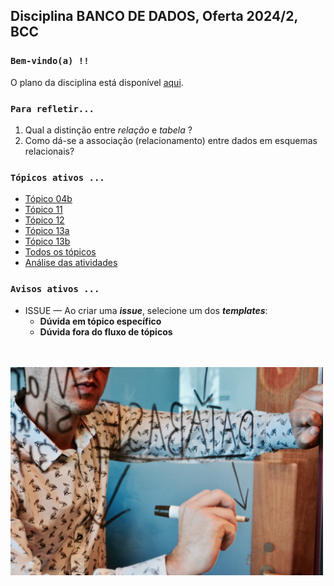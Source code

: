 ## Disciplina **BANCO DE DADOS**, Oferta 2024/2, BCC

### `Bem-vindo(a) !!` 

O plano da disciplina está disponível [aqui](./media/bd-2024-2-bcc-plano.pdf).<br>

### `Para refletir...`

1. Qual a distinção entre _relação_ e _tabela_ ?
1. Como dá-se a associação (relacionamento) entre dados em esquemas relacionais?

### `Tópicos ativos ...`

- [Tópico 04b](./topico/topico-04b.md)
- [Tópico 11](./topico/topico-11.md)
- [Tópico 12](./topico/topico-12.md)
- [Tópico 13a](./topico/topico-13a.md)
- [Tópico 13b](./topico/topico-13b.md)
- [Todos os tópicos](./topico/topico-index.md)
- [Análise das atividades](./topico/tresultado.md)

### `Avisos ativos ...`

- ISSUE &#8212; Ao criar uma _**issue**_, selecione um dos _**templates**_:
  - **Dúvida em tópico específico**
  - **Dúvida fora do fluxo de tópicos**

<br>
<br>
<img src="./media/campaign-creators-IKHvOlZFCOg-unsplash.jpg" width="500">
